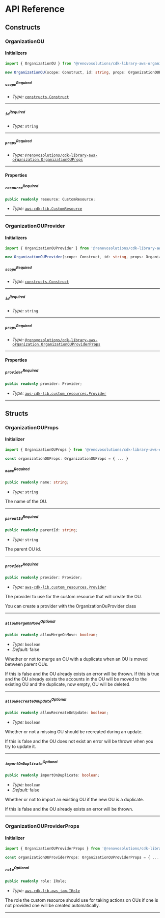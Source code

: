 # API Reference <a name="API Reference"></a>

## Constructs <a name="Constructs"></a>

### OrganizationOU <a name="@renovosolutions/cdk-library-aws-organization.OrganizationOU"></a>

#### Initializers <a name="@renovosolutions/cdk-library-aws-organization.OrganizationOU.Initializer"></a>

```typescript
import { OrganizationOU } from '@renovosolutions/cdk-library-aws-organization'

new OrganizationOU(scope: Construct, id: string, props: OrganizationOUProps)
```

##### `scope`<sup>Required</sup> <a name="@renovosolutions/cdk-library-aws-organization.OrganizationOU.parameter.scope"></a>

- *Type:* [`constructs.Construct`](#constructs.Construct)

---

##### `id`<sup>Required</sup> <a name="@renovosolutions/cdk-library-aws-organization.OrganizationOU.parameter.id"></a>

- *Type:* `string`

---

##### `props`<sup>Required</sup> <a name="@renovosolutions/cdk-library-aws-organization.OrganizationOU.parameter.props"></a>

- *Type:* [`@renovosolutions/cdk-library-aws-organization.OrganizationOUProps`](#@renovosolutions/cdk-library-aws-organization.OrganizationOUProps)

---



#### Properties <a name="Properties"></a>

##### `resource`<sup>Required</sup> <a name="@renovosolutions/cdk-library-aws-organization.OrganizationOU.property.resource"></a>

```typescript
public readonly resource: CustomResource;
```

- *Type:* [`aws-cdk-lib.CustomResource`](#aws-cdk-lib.CustomResource)

---


### OrganizationOUProvider <a name="@renovosolutions/cdk-library-aws-organization.OrganizationOUProvider"></a>

#### Initializers <a name="@renovosolutions/cdk-library-aws-organization.OrganizationOUProvider.Initializer"></a>

```typescript
import { OrganizationOUProvider } from '@renovosolutions/cdk-library-aws-organization'

new OrganizationOUProvider(scope: Construct, id: string, props: OrganizationOUProviderProps)
```

##### `scope`<sup>Required</sup> <a name="@renovosolutions/cdk-library-aws-organization.OrganizationOUProvider.parameter.scope"></a>

- *Type:* [`constructs.Construct`](#constructs.Construct)

---

##### `id`<sup>Required</sup> <a name="@renovosolutions/cdk-library-aws-organization.OrganizationOUProvider.parameter.id"></a>

- *Type:* `string`

---

##### `props`<sup>Required</sup> <a name="@renovosolutions/cdk-library-aws-organization.OrganizationOUProvider.parameter.props"></a>

- *Type:* [`@renovosolutions/cdk-library-aws-organization.OrganizationOUProviderProps`](#@renovosolutions/cdk-library-aws-organization.OrganizationOUProviderProps)

---



#### Properties <a name="Properties"></a>

##### `provider`<sup>Required</sup> <a name="@renovosolutions/cdk-library-aws-organization.OrganizationOUProvider.property.provider"></a>

```typescript
public readonly provider: Provider;
```

- *Type:* [`aws-cdk-lib.custom_resources.Provider`](#aws-cdk-lib.custom_resources.Provider)

---


## Structs <a name="Structs"></a>

### OrganizationOUProps <a name="@renovosolutions/cdk-library-aws-organization.OrganizationOUProps"></a>

#### Initializer <a name="[object Object].Initializer"></a>

```typescript
import { OrganizationOUProps } from '@renovosolutions/cdk-library-aws-organization'

const organizationOUProps: OrganizationOUProps = { ... }
```

##### `name`<sup>Required</sup> <a name="@renovosolutions/cdk-library-aws-organization.OrganizationOUProps.property.name"></a>

```typescript
public readonly name: string;
```

- *Type:* `string`

The name of the OU.

---

##### `parentId`<sup>Required</sup> <a name="@renovosolutions/cdk-library-aws-organization.OrganizationOUProps.property.parentId"></a>

```typescript
public readonly parentId: string;
```

- *Type:* `string`

The parent OU id.

---

##### `provider`<sup>Required</sup> <a name="@renovosolutions/cdk-library-aws-organization.OrganizationOUProps.property.provider"></a>

```typescript
public readonly provider: Provider;
```

- *Type:* [`aws-cdk-lib.custom_resources.Provider`](#aws-cdk-lib.custom_resources.Provider)

The provider to use for the custom resource that will create the OU.

You can create a provider with the OrganizationOuProvider class

---

##### `allowMergeOnMove`<sup>Optional</sup> <a name="@renovosolutions/cdk-library-aws-organization.OrganizationOUProps.property.allowMergeOnMove"></a>

```typescript
public readonly allowMergeOnMove: boolean;
```

- *Type:* `boolean`
- *Default:* false

Whether or not to merge an OU with a duplicate when an OU is moved between parent OUs.

If this is false and the OU already exists an error will be thrown.
If this is true and the OU already exists the accounts in the OU will be moved to the existing OU
and the duplicate, now empty, OU will be deleted.

---

##### `allowRecreateOnUpdate`<sup>Optional</sup> <a name="@renovosolutions/cdk-library-aws-organization.OrganizationOUProps.property.allowRecreateOnUpdate"></a>

```typescript
public readonly allowRecreateOnUpdate: boolean;
```

- *Type:* `boolean`

Whether or not a missing OU should be recreated during an update.

If this is false and the OU does not exist an error will be thrown when you try to update it.

---

##### `importOnDuplicate`<sup>Optional</sup> <a name="@renovosolutions/cdk-library-aws-organization.OrganizationOUProps.property.importOnDuplicate"></a>

```typescript
public readonly importOnDuplicate: boolean;
```

- *Type:* `boolean`
- *Default:* false

Whether or not to import an existing OU if the new OU is a duplicate.

If this is false and the OU already exists an error will be thrown.

---

### OrganizationOUProviderProps <a name="@renovosolutions/cdk-library-aws-organization.OrganizationOUProviderProps"></a>

#### Initializer <a name="[object Object].Initializer"></a>

```typescript
import { OrganizationOUProviderProps } from '@renovosolutions/cdk-library-aws-organization'

const organizationOUProviderProps: OrganizationOUProviderProps = { ... }
```

##### `role`<sup>Optional</sup> <a name="@renovosolutions/cdk-library-aws-organization.OrganizationOUProviderProps.property.role"></a>

```typescript
public readonly role: IRole;
```

- *Type:* [`aws-cdk-lib.aws_iam.IRole`](#aws-cdk-lib.aws_iam.IRole)

The role the custom resource should use for taking actions on OUs if one is not provided one will be created automatically.

---



